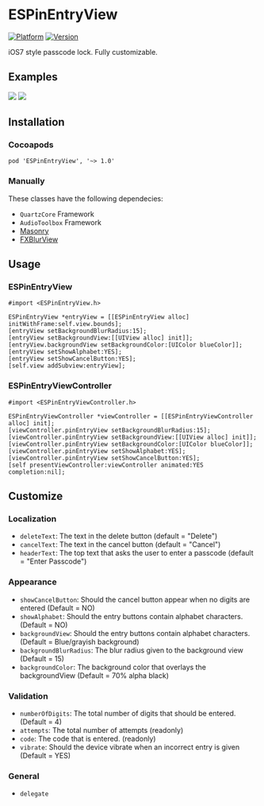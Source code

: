 # ESPinEntryView
[![Platform](https://cocoapod-badges.herokuapp.com/p/ESPinEntryView/badge.png)](http://cocoadocs.org/docsets/ESPinEntryView)
[![Version](https://cocoapod-badges.herokuapp.com/v/ESPinEntryView/badge.png)](http://cocoadocs.org/docsets/ESPinEntryView)

iOS7 style passcode lock. Fully customizable.

## Examples
![](https://raw.githubusercontent.com/e-sites/ESPinEntryView/master/Assets/espinentryview1.gif)
![](https://raw.githubusercontent.com/e-sites/ESPinEntryView/master/Assets/espinentryview2.gif)


## Installation

### Cocoapods
```pod 'ESPinEntryView', '~> 1.0'```

### Manually

These classes have the following dependecies:
- `QuartzCore` Framework
- `AudioToolbox` Framework
- [Masonry](https://github.com/Masonry/Masonry)
- [FXBlurView](https://github.com/nicklockwood/FXBlurView)

## Usage

### ESPinEntryView
```#import <ESPinEntryView.h>```

```objc
ESPinEntryView *entryView = [[ESPinEntryView alloc] initWithFrame:self.view.bounds];
[entryView setBackgroundBlurRadius:15];
[entryView setBackgroundView:[[UIView alloc] init]];
[entryView.backgroundView setBackgroundColor:[UIColor blueColor]];
[entryView setShowAlphabet:YES];
[entryView setShowCancelButton:YES];
[self.view addSubview:entryView];
```

### ESPinEntryViewController
```#import <ESPinEntryViewController.h>```

```objc
ESPinEntryViewController *viewController = [[ESPinEntryViewController alloc] init];
[viewController.pinEntryView setBackgroundBlurRadius:15];
[viewController.pinEntryView setBackgroundView:[[UIView alloc] init]];
[viewController.pinEntryView setBackgroundColor:[UIColor blueColor]];
[viewController.pinEntryView setShowAlphabet:YES];
[viewController.pinEntryView setShowCancelButton:YES];
[self presentViewController:viewController animated:YES completion:nil];
```

## Customize

### Localization
- `deleteText`: The text in the delete button (default = "Delete")
- `cancelText`: The text in the cancel button (default = "Cancel")
- `headerText`: The top text that asks the user to enter a passcode (default = "Enter Passcode")

### Appearance
- `showCancelButton`: Should the cancel button appear when no digits are entered (Default = NO)
- `showAlphabet`: Should the entry buttons contain alphabet characters. (Default = NO)
- `backgroundView`: Should the entry buttons contain alphabet characters. (Default = Blue/grayish background)
- `backgroundBlurRadius`: The blur radius given to the background view (Default = 15)
- `backgroundColor`: The background color that overlays the backgroundView (Default = 70% alpha black)

### Validation
- `numberOfDigits`: The total number of digits that should be entered. (Default = 4)
- `attempts`: The total number of attempts (readonly)
- `code`: The code that is entered. (readonly)
- `vibrate`: Should the device vibrate when an incorrect entry is given (Default = YES)

### General
- `delegate`